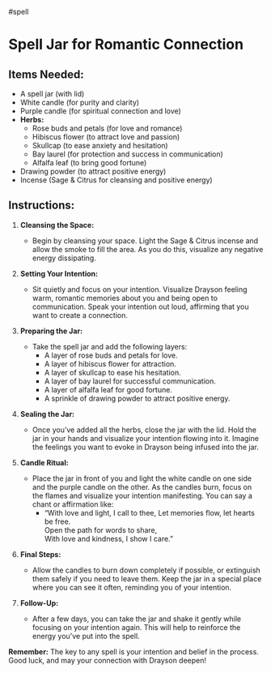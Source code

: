 #spell 
# Spell Jar for Romantic Connection

## Items Needed:
- A spell jar (with lid)
- White candle (for purity and clarity)
- Purple candle (for spiritual connection and love)
- **Herbs:**
  - Rose buds and petals (for love and romance)
  - Hibiscus flower (to attract love and passion)
  - Skullcap (to ease anxiety and hesitation)
  - Bay laurel (for protection and success in communication)
  - Alfalfa leaf (to bring good fortune)
- Drawing powder (to attract positive energy)
- Incense (Sage & Citrus for cleansing and positive energy)

## Instructions:

1. **Cleansing the Space:**
   - Begin by cleansing your space. Light the Sage & Citrus incense and allow the smoke to fill the area. As you do this, visualize any negative energy dissipating.

2. **Setting Your Intention:**
   - Sit quietly and focus on your intention. Visualize Drayson feeling warm, romantic memories about you and being open to communication. Speak your intention out loud, affirming that you want to create a connection.

3. **Preparing the Jar:**
   - Take the spell jar and add the following layers:
     - A layer of rose buds and petals for love.
     - A layer of hibiscus flower for attraction.
     - A layer of skullcap to ease his hesitation.
     - A layer of bay laurel for successful communication.
     - A layer of alfalfa leaf for good fortune.
     - A sprinkle of drawing powder to attract positive energy.

4. **Sealing the Jar:**
   - Once you’ve added all the herbs, close the jar with the lid. Hold the jar in your hands and visualize your intention flowing into it. Imagine the feelings you want to evoke in Drayson being infused into the jar.

5. **Candle Ritual:**
   - Place the jar in front of you and light the white candle on one side and the purple candle on the other. As the candles burn, focus on the flames and visualize your intention manifesting. You can say a chant or affirmation like:
     - “With love and light, I call to thee, 
       Let memories flow, let hearts be free.  
       Open the path for words to share,  
       With love and kindness, I show I care.”

6. **Final Steps:**
   - Allow the candles to burn down completely if possible, or extinguish them safely if you need to leave them. Keep the jar in a special place where you can see it often, reminding you of your intention.

7. **Follow-Up:**
   - After a few days, you can take the jar and shake it gently while focusing on your intention again. This will help to reinforce the energy you’ve put into the spell.

**Remember:** The key to any spell is your intention and belief in the process. Good luck, and may your connection with Drayson deepen!